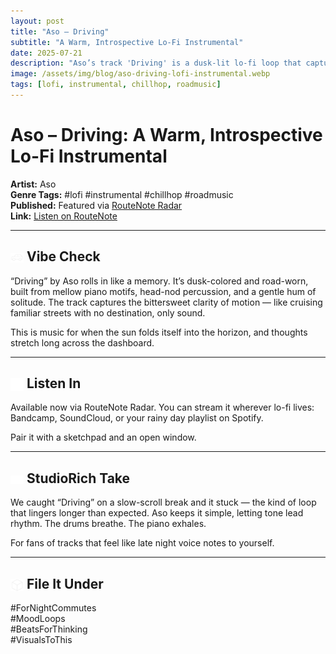 ```yaml
---
layout: post
title: "Aso – Driving"
subtitle: "A Warm, Introspective Lo-Fi Instrumental"
date: 2025-07-21
description: "Aso’s track 'Driving' is a dusk-lit lo-fi loop that captures the feeling of motion and memory."
image: /assets/img/blog/aso-driving-lofi-instrumental.webp
tags: [lofi, instrumental, chillhop, roadmusic]
---
```


# Aso – Driving: A Warm, Introspective Lo-Fi Instrumental

**Artist:** Aso  
**Genre Tags:** #lofi #instrumental #chillhop #roadmusic  
**Published:** Featured via [RouteNote Radar](https://routenote.com/radar/aso-driving-a-warm-and-introspective-lo-fi-instrumental/)  
**Link:** [Listen on RouteNote](https://routenote.com/radar/aso-driving-a-warm-and-introspective-lo-fi-instrumental/)

---

## <img src="/assets/ui/car.svg" alt="Car icon" style="width: 1em; vertical-align: middle;" /> Vibe Check

“Driving” by Aso rolls in like a memory. It’s dusk-colored and road-worn, built from mellow piano motifs, head-nod percussion, and a gentle hum of solitude. The track captures the bittersweet clarity of motion — like cruising familiar streets with no destination, only sound.

This is music for when the sun folds itself into the horizon, and thoughts stretch long across the dashboard.

---

## <img src="/assets/ui/headphones.svg" alt="Headphones icon" style="width: 1em; vertical-align: middle;" /> Listen In

Available now via RouteNote Radar. You can stream it wherever lo-fi lives: Bandcamp, SoundCloud, or your rainy day playlist on Spotify.

Pair it with a sketchpad and an open window.

---

## <img src="/assets/ui/eye.svg" alt="Eye icon" style="width: 1em; vertical-align: middle;" /> StudioRich Take

We caught “Driving” on a slow-scroll break and it stuck — the kind of loop that lingers longer than expected. Aso keeps it simple, letting tone lead rhythm. The drums breathe. The piano exhales.

For fans of tracks that feel like late night voice notes to yourself.

---

## <img src="/assets/ui/cube.svg" alt="Cube icon" style="width: 1em; vertical-align: middle;" /> File It Under

#ForNightCommutes  
#MoodLoops  
#BeatsForThinking  
#VisualsToThis
